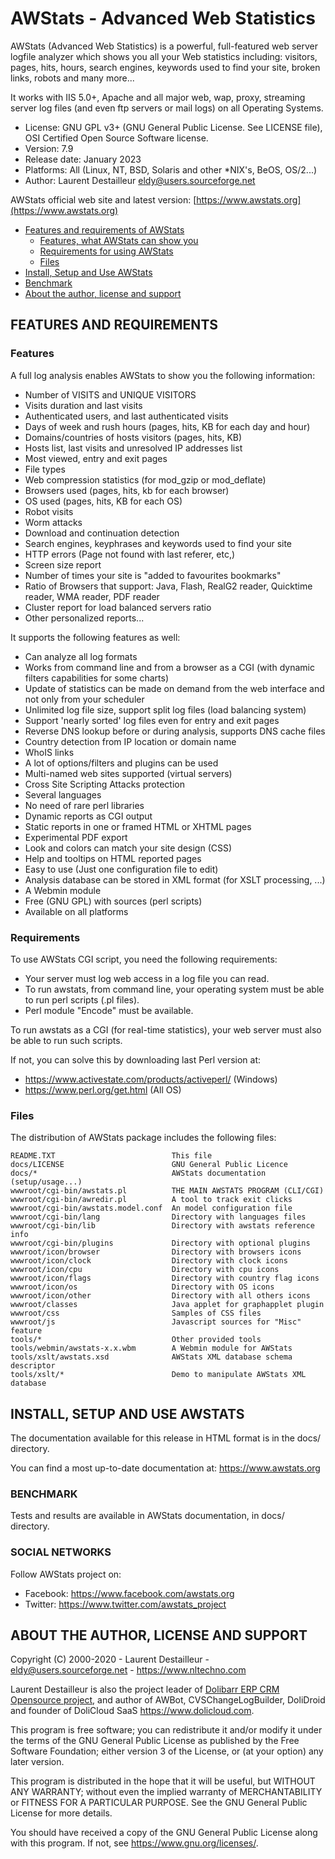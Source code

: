 # AWStats - Advanced Web Statistics

AWStats (Advanced Web Statistics) is a powerful, full-featured web server
logfile analyzer which shows you all your Web statistics including: visitors,
pages, hits, hours, search engines, keywords used to find your site, broken
links, robots and many more...

It works with IIS 5.0+, Apache and all major web, wap, proxy, streaming
server log files (and even ftp servers or mail logs) on all Operating Systems.

- License: GNU GPL v3+ (GNU General Public License. See LICENSE file), OSI Certified Open Source Software license.
- Version: 7.9
- Release date: January 2023
- Platforms: All (Linux, NT, BSD, Solaris and other *NIX's, BeOS, OS/2...)
- Author: Laurent Destailleur <eldy@users.sourceforge.net>

AWStats official web site and latest version: [https://www.awstats.org](https://www.awstats.org)

- [Features and requirements of AWStats](#features-and-requirements) 
  * [Features, what AWStats can show you](#features)
  * [Requirements for using AWStats](#requirements)
  * [Files](#files)
- [Install, Setup and Use AWStats](#install-setup-and-use-awstats)
- [Benchmark](#benchmark)
- [About the author, license and support](#about-the-author-license-and-support)

## FEATURES AND REQUIREMENTS

### Features

A full log analysis enables AWStats to show you the following information:
- Number of VISITS and UNIQUE VISITORS
- Visits duration and last visits
- Authenticated users, and last authenticated visits
- Days of week and rush hours (pages, hits, KB for each day and hour)
- Domains/countries of hosts visitors (pages, hits, KB)
- Hosts list, last visits and unresolved IP addresses list
- Most viewed, entry and exit pages
- File types
- Web compression statistics (for mod_gzip or mod_deflate)
- Browsers used (pages, hits, kb for each browser)
- OS used (pages, hits, KB for each OS)
- Robot visits
- Worm attacks
- Download and continuation detection
- Search engines, keyphrases and keywords used to find your site
- HTTP errors (Page not found with last referer, etc,)
- Screen size report
- Number of times your site is "added to favourites bookmarks"
- Ratio of Browsers that support: Java, Flash, RealG2 reader, Quicktime reader, WMA reader, PDF reader
- Cluster report for load balanced servers ratio
- Other personalized reports...

It supports the following features as well:
- Can analyze all log formats
- Works from command line and from a browser as a CGI (with dynamic filters capabilities for some charts)
- Update of statistics can be made on demand from the web interface and not only from your scheduler
- Unlimited log file size, support split log files (load balancing system)
- Support 'nearly sorted' log files even for entry and exit pages
- Reverse DNS lookup before or during analysis, supports DNS cache files
- Country detection from IP location or domain name
- WhoIS links
- A lot of options/filters and plugins can be used
- Multi-named web sites supported (virtual servers)
- Cross Site Scripting Attacks protection
- Several languages
- No need of rare perl libraries
- Dynamic reports as CGI output
- Static reports in one or framed HTML or XHTML pages
- Experimental PDF export
- Look and colors can match your site design (CSS)
- Help and tooltips on HTML reported pages
- Easy to use (Just one configuration file to edit)
- Analysis database can be stored in XML format (for XSLT processing, ...)
- A Webmin module
- Free (GNU GPL) with sources (perl scripts)
- Available on all platforms

### Requirements

To use AWStats CGI script, you need the following requirements:
- Your server must log web access in a log file you can read.
- To run awstats, from command line, your operating system must be able to run perl scripts (.pl files).
- Perl module "Encode" must be available.

To run awstats as a CGI (for real-time statistics), your web server must also be able to run such scripts.

If not, you can solve this by downloading last Perl version at:
- <https://www.activestate.com/products/activeperl/> (Windows)
- <https://www.perl.org/get.html> (All OS)

### Files

The distribution of AWStats package includes the following files:

	README.TXT                          This file
	docs/LICENSE                        GNU General Public Licence
	docs/*                              AWStats documentation (setup/usage...)
	wwwroot/cgi-bin/awstats.pl          THE MAIN AWSTATS PROGRAM (CLI/CGI)
	wwwroot/cgi-bin/awredir.pl          A tool to track exit clicks
	wwwroot/cgi-bin/awstats.model.conf  An model configuration file
	wwwroot/cgi-bin/lang                Directory with languages files
	wwwroot/cgi-bin/lib                 Directory with awstats reference info
	wwwroot/cgi-bin/plugins             Directory with optional plugins
	wwwroot/icon/browser                Directory with browsers icons
	wwwroot/icon/clock                  Directory with clock icons
	wwwroot/icon/cpu                    Directory with cpu icons
	wwwroot/icon/flags                  Directory with country flag icons
	wwwroot/icon/os                     Directory with OS icons
	wwwroot/icon/other                  Directory with all others icons
	wwwroot/classes                     Java applet for graphapplet plugin
	wwwroot/css                         Samples of CSS files
	wwwroot/js                          Javascript sources for "Misc" feature
	tools/*                             Other provided tools
	tools/webmin/awstats-x.x.wbm        A Webmin module for AWStats
	tools/xslt/awstats.xsd              AWStats XML database schema descriptor
	tools/xslt/*                        Demo to manipulate AWStats XML database

## INSTALL, SETUP AND USE AWSTATS

The documentation available for this release in HTML format is in the docs/ directory.

You can find a most up-to-date documentation at:
<https://www.awstats.org>

### BENCHMARK
Tests and results are available in AWStats documentation, in docs/ directory.


### SOCIAL NETWORKS

Follow AWStats project on:

- Facebook: <https://www.facebook.com/awstats.org>
- Twitter: <https://www.twitter.com/awstats_project>

## ABOUT THE AUTHOR, LICENSE AND SUPPORT

Copyright (C) 2000-2020 - Laurent Destailleur - eldy@users.sourceforge.net - <https://www.nltechno.com>

Laurent Destailleur is also the project leader of [Dolibarr ERP CRM Opensource project](https://www.dolibarr.org),
and author of AWBot, CVSChangeLogBuilder, DoliDroid and founder of DoliCloud SaaS <https://www.dolicloud.com>.

This program is free software; you can redistribute it and/or modify
it under the terms of the GNU General Public License as published by
the Free Software Foundation; either version 3 of the License, or
(at your option) any later version.

This program is distributed in the hope that it will be useful,
but WITHOUT ANY WARRANTY; without even the implied warranty of
MERCHANTABILITY or FITNESS FOR A PARTICULAR PURPOSE.  See the
GNU General Public License for more details.

You should have received a copy of the GNU General Public License
along with this program. If not, see <https://www.gnu.org/licenses/>.

